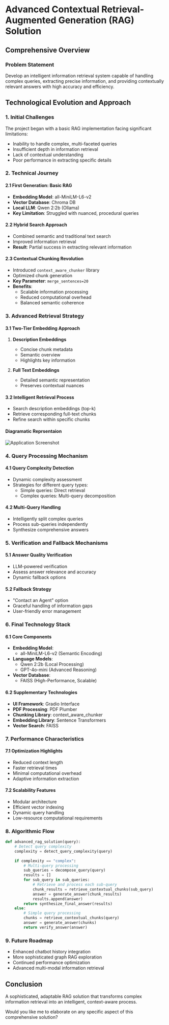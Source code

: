 # Advanced Contextual Retrieval-Augmented Generation (RAG) Solution

## Comprehensive Overview

### Problem Statement
Develop an intelligent information retrieval system capable of handling complex queries, extracting precise information, and providing contextually relevant answers with high accuracy and efficiency.

## Technological Evolution and Approach

### 1. Initial Challenges
The project began with a basic RAG implementation facing significant limitations:
- Inability to handle complex, multi-faceted queries
- Insufficient depth in information retrieval
- Lack of contextual understanding
- Poor performance in extracting specific details

### 2. Technical Journey

#### 2.1 First Generation: Basic RAG
- **Embedding Model**: all-MiniLM-L6-v2
- **Vector Database**: Chroma DB
- **Local LLM**: Qwen 2:2b (Ollama)
- **Key Limitation**: Struggled with nuanced, procedural queries

#### 2.2 Hybrid Search Approach
- Combined semantic and traditional text search
- Improved information retrieval
- **Result**: Partial success in extracting relevant information

#### 2.3 Contextual Chunking Revolution
- Introduced `context_aware_chunker` library
- Optimized chunk generation
- **Key Parameter**: `merge_sentences=20`
- **Benefits**:
  - Scalable information processing
  - Reduced computational overhead
  - Balanced semantic coherence

### 3. Advanced Retrieval Strategy

#### 3.1 Two-Tier Embedding Approach
1. **Description Embeddings**
   - Concise chunk metadata
   - Semantic overview
   - Highlights key information

2. **Full Text Embeddings**
   - Detailed semantic representation
   - Preserves contextual nuances

#### 3.2 Intelligent Retrieval Process
- Search description embeddings (top-k)
- Retrieve corresponding full-text chunks
- Refine search within specific chunks

#### Diagramatic Reprsentaion
![Application Screenshot](./tgest/image.png)
### 4. Query Processing Mechanism

#### 4.1 Query Complexity Detection
- Dynamic complexity assessment
- Strategies for different query types:
  - Simple queries: Direct retrieval
  - Complex queries: Multi-query decomposition

#### 4.2 Multi-Query Handling
- Intelligently split complex queries
- Process sub-queries independently
- Synthesize comprehensive answers

### 5. Verification and Fallback Mechanisms

#### 5.1 Answer Quality Verification
- LLM-powered verification
- Assess answer relevance and accuracy
- Dynamic fallback options

#### 5.2 Fallback Strategy
- "Contact an Agent" option
- Graceful handling of information gaps
- User-friendly error management

### 6. Final Technology Stack

#### 6.1 Core Components
- **Embedding Model**: 
  - all-MiniLM-L6-v2 (Semantic Encoding)
- **Language Models**:
  - Qwen 2:2b (Local Processing)
  - GPT-4o-mini (Advanced Reasoning)
- **Vector Database**: 
  - FAISS (High-Performance, Scalable)

#### 6.2 Supplementary Technologies
- **UI Framework**: Gradio Interface
- **PDF Processing**: PDF Plumber
- **Chunking Library**: context_aware_chunker
- **Embedding Library**: Sentence Transformers
- **Vector Search**: FAISS

### 7. Performance Characteristics

#### 7.1 Optimization Highlights
- Reduced context length
- Faster retrieval times
- Minimal computational overhead
- Adaptive information extraction

#### 7.2 Scalability Features
- Modular architecture
- Efficient vector indexing
- Dynamic query handling
- Low-resource computational requirements

### 8. Algorithmic Flow

```python
def advanced_rag_solution(query):
    # Detect query complexity
    complexity = detect_query_complexity(query)
    
    if complexity == "complex":
        # Multi-query processing
        sub_queries = decompose_query(query)
        results = []
        for sub_query in sub_queries:
            # Retrieve and process each sub-query
            chunk_results = retrieve_contextual_chunks(sub_query)
            answer = generate_answer(chunk_results)
            results.append(answer)
        return synthesize_final_answer(results)
    else:
        # Simple query processing
        chunks = retrieve_contextual_chunks(query)
        answer = generate_answer(chunks)
        return verify_answer(answer)
```

### 9. Future Roadmap
- Enhanced chatbot history integration
- More sophisticated graph RAG exploration
- Continued performance optimization
- Advanced multi-modal information retrieval

## Conclusion
A sophisticated, adaptable RAG solution that transforms complex information retrieval into an intelligent, context-aware process.

Would you like me to elaborate on any specific aspect of this comprehensive solution?
